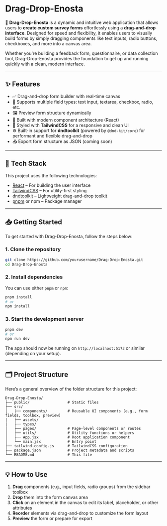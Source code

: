 # Drag-Drop-Enosta

🎯 **Drag-Drop-Enosta** is a dynamic and intuitive web application that allows users to **create custom survey forms** effortlessly using a **drag-and-drop interface**. Designed for speed and flexibility, it enables users to visually build forms by simply dragging components like text inputs, radio buttons, checkboxes, and more into a canvas area.

Whether you're building a feedback form, questionnaire, or data collection tool, Drag-Drop-Enosta provides the foundation to get up and running quickly with a clean, modern interface.

---

## ✨ Features

- ✅ Drag-and-drop form builder with real-time canvas
- 🧩 Supports multiple field types: text input, textarea, checkbox, radio, etc.
- 🖼️ Preview form structure dynamically
- 🧱 Built with modern component architecture (React)
- 🎨 Styled with **TailwindCSS** for a responsive and clean UI
- ⚙️ Built-in support for **dndtoolkit** (powered by `@dnd-kit/core`) for performant and flexible drag-and-drop
- 📤 Export form structure as JSON (coming soon)

---

## 🧪 Tech Stack

This project uses the following technologies:

- [React](https://reactjs.org) – For building the user interface
- [TailwindCSS](https://tailwindcss.com) – For utility-first styling
- [dndtoolkit](https://github.com/clauderic/dnd-kit) – Lightweight drag-and-drop toolkit
- [pnpm](https://pnpm.io/) or npm – Package manager

---

## 📥 Getting Started

To get started with Drag-Drop-Enosta, follow the steps below:

### 1. Clone the repository

```bash
git clone https://github.com/yourusername/Drag-Drop-Enosta.git
cd Drag-Drop-Enosta
```

### 2. Install dependencies

You can use either `pnpm` or `npm`:

```bash
pnpm install
# or
npm install
```

### 3. Start the development server

```bash
pnpm dev
# or
npm run dev
```

The app should now be running on `http://localhost:5173` or similar (depending on your setup).

---

## 🗂️ Project Structure

Here’s a general overview of the folder structure for this project:

```
Drag-Drop-Enosta/
├── public/                 # Static files
├── src/
│   ├── components/         # Reusable UI components (e.g., form fields, toolbox, preview)
|   ├── assets/
|   ├── types/
│   ├── pages/              # Page-level components or routes
│   ├── utils/              # Utility functions or helpers
│   ├── App.jsx             # Root application component
│   └── main.jsx            # Entry point
├── tailwind.config.js      # TailwindCSS configuration
├── package.json            # Project metadata and scripts
└── README.md               # This file
```

---

## 💡 How to Use

1. **Drag** components (e.g., input fields, radio groups) from the sidebar toolbox
2. **Drop** them into the form canvas area
3. **Click** on an element in the canvas to edit its label, placeholder, or other attributes
4. **Reorder** elements via drag-and-drop to customize the form layout
5. **Preview** the form or prepare for export
